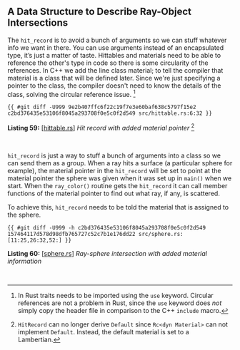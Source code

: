 ## A Data Structure to Describe Ray-Object Intersections

The `hit_record` is to avoid a bunch of arguments so we can stuff whatever info we want in there. You can use arguments instead of an encapsulated type, it’s just a matter of taste. Hittables and materials need to be able to reference the other's type in code so there is some circularity of the references. In C++ we add the line class material; to tell the compiler that material is a class that will be defined later. Since we're just specifying a pointer to the class, the compiler doesn't need to know the details of the class, solving the circular reference issue. [^102a]
[^102a]: In Rust traits needs to be imported using the `use` keyword. Circular references are not a problem in Rust, since the `use` keyword does *not* simply copy the header file in comparison to the C++ `include` macro.

```rust-diff,norun,noplayground
{{ #git diff -U999 9e2b407ffc6f22c19f7e3e60baf638c5797f15e2 c2bd376435e53106f8045a293708f0e5c0f2d549 src/hittable.rs:6:32 }}
```

**Listing 59:** [[hittable.rs](https://github.com/goldnor/code/blob/c2bd376435e53106f8045a293708f0e5c0f2d549/src/hittable.rs)] *Hit record with added material pointer* [^102b]

<br>

[^102b]: `HitRecord` can no longer derive `Default` since `Rc<dyn Material>` can not implement `Default`. Instead, the default material is set to a Lambertian.


`hit_record` is just a way to stuff a bunch of arguments into a class so we can send them as a group. When a ray hits a surface (a particular sphere for example), the material pointer in the `hit_record` will be set to point at the material pointer the sphere was given when it was set up in `main()` when we start. When the `ray_color()` routine gets the `hit_record` it can call member functions of the material pointer to find out what ray, if any, is scattered.

To achieve this, `hit_record` needs to be told the material that is assigned to the sphere.

```rust-diff,norun,noplayground
{{ #git diff -U999 -h c2bd376435e53106f8045a293708f0e5c0f2d549 157464117d578d98dfb765727c52c7b1e176dd22 src/sphere.rs:[11:25,26:32,52:] }}
```

**Listing 60:** [[sphere.rs](https://github.com/goldnor/code/blob/157464117d578d98dfb765727c52c7b1e176dd22/src/sphere.rs)] *Ray-sphere intersection with added material information*

<br>
